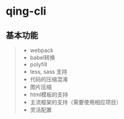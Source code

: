 # qing-cli

## 基本功能

> - webpack
> - babel转换
> - polyfill
> - less, sass 支持
> - 代码的压缩混淆
> - 图片压缩
> - html模板的支持
> - 主流框架的支持（需要使用相应项目）
> - 灵活配置

